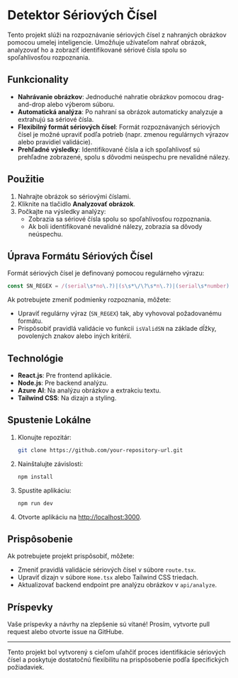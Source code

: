 # Detektor Sériových Čísel

Tento projekt slúži na rozpoznávanie sériových čísel z nahraných obrázkov pomocou umelej inteligencie. Umožňuje užívateľom nahrať obrázok, analyzovať ho a zobraziť identifikované sériové čísla spolu so spoľahlivosťou rozpoznania.

## Funkcionality
- **Nahrávanie obrázkov**: Jednoduché nahratie obrázkov pomocou drag-and-drop alebo výberom súboru.
- **Automatická analýza**: Po nahraní sa obrázok automaticky analyzuje a extrahujú sa sériové čísla.
- **Flexibilný formát sériových čísel**: Formát rozpoznávaných sériových čísel je možné upraviť podľa potrieb (napr. zmenou regulárnych výrazov alebo pravidiel validácie).
- **Prehľadné výsledky**: Identifikované čísla a ich spoľahlivosť sú prehľadne zobrazené, spolu s dôvodmi neúspechu pre nevalidné nálezy.

## Použitie
1. Nahrajte obrázok so sériovými číslami.
2. Kliknite na tlačidlo **Analyzovať obrázok**.
3. Počkajte na výsledky analýzy:
   - Zobrazia sa sériové čísla spolu so spoľahlivosťou rozpoznania.
   - Ak boli identifikované nevalidné nálezy, zobrazia sa dôvody neúspechu.

## Úprava Formátu Sériových Čísel
Formát sériových čísel je definovaný pomocou regulárneho výrazu:

```typescript
const SN_REGEX = /(serial\s*no\.?)|(s\s*\/\?\s*n\.?)|(serial\s*number)|(serial\s*#)|(sn:?)/i;
```

Ak potrebujete zmeniť podmienky rozpoznania, môžete:
- Upraviť regulárny výraz (`SN_REGEX`) tak, aby vyhovoval požadovanému formátu.
- Prispôsobiť pravidlá validácie vo funkcii `isValidSN` na základe dĺžky, povolených znakov alebo iných kritérií.

## Technológie
- **React.js**: Pre frontend aplikácie.
- **Node.js**: Pre backend analýzu.
- **Azure AI**: Na analýzu obrázkov a extrakciu textu.
- **Tailwind CSS**: Na dizajn a styling.

## Spustenie Lokálne
1. Klonujte repozitár:
   ```bash
   git clone https://github.com/your-repository-url.git
   ```
2. Nainštalujte závislosti:
   ```bash
   npm install
   ```
3. Spustite aplikáciu:
   ```bash
   npm run dev
   ```
4. Otvorte aplikáciu na [http://localhost:3000](http://localhost:3000).

## Prispôsobenie
Ak potrebujete projekt prispôsobiť, môžete:
- Zmeniť pravidlá validácie sériových čísel v súbore `route.tsx`.
- Upraviť dizajn v súbore `Home.tsx` alebo Tailwind CSS triedach.
- Aktualizovať backend endpoint pre analýzu obrázkov v `api/analyze`.

## Príspevky
Vaše príspevky a návrhy na zlepšenie sú vítané! Prosím, vytvorte pull request alebo otvorte issue na GitHube.

---

Tento projekt bol vytvorený s cieľom uľahčiť proces identifikácie sériových čísel a poskytuje dostatočnú flexibilitu na prispôsobenie podľa špecifických požiadaviek.
